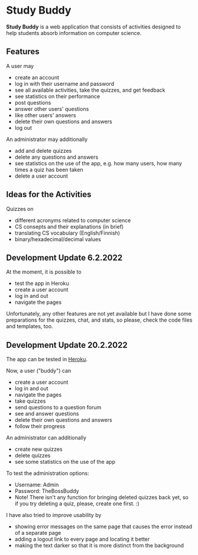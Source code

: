 # Study Buddy

**Study Buddy** is a web application that consists of activities designed to help students absorb information on computer science.

## Features

A user may
* create an account
* log in with their username and password
* see all available activities, take the quizzes, and get feedback
* see statistics on their performance
* post questions
* answer other users' questions
* like other users' answers
* delete their own questions and answers
* log out

An administrator may additionally
* add and delete quizzes
* delete any questions and answers
* see statistics on the use of the app, e.g. how many users, how many times a quiz has been taken
* delete a user account


## Ideas for the Activities
Quizzes on
* different acronyms related to computer science
* CS consepts and their explanations (in brief)
* translating CS vocabulary (English/Finnish)
* binary/hexadecimal/decimal values


## Development Update 6.2.2022
At the moment, it is possible to
* test the app in Heroku
* create a user account
* log in and out
* navigate the pages

Unfortunately, any other features are not yet available but I have done some preparations for the quizzes, chat, and stats, so please, check the code files and templates, too.

## Development Update 20.2.2022
The app can be tested in [Heroku](https://tsoha-study-buddy.herokuapp.com/).

Now, a user ("buddy") can
* create a user account
* log in and out
* navigate the pages
* take quizzes
* send questions to a question forum
* see and answer questions
* delete their own questions and answers
* follow their progress

An administrator can additionally
* create new quizzes
* delete quizzes
* see some statistics on the use of the app

To test the administration options:
* Username: Admin
* Password: TheBossBuddy
* Note! There isn't any function for bringing deleted quizzes back yet, so if you try deleting a quiz, please, create one first. :)

I have also tried to improve usability by
* showing error messages on the same page that causes the error instead of a separate page
* adding a logout link to every page and locating it better
* making the text darker so that it is more distinct from the background
